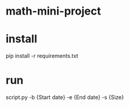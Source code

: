 # math-mini-project

# install
pip install -r requirements.txt

# run
script.py -b {Start date} -e {End date} -s {Size}
